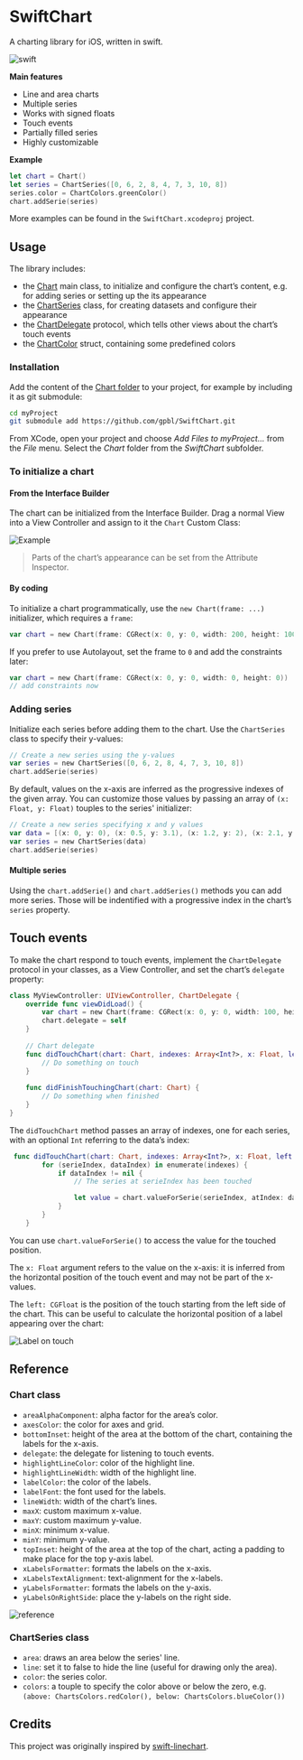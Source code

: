 SwiftChart
===========

A charting library for iOS, written in swift.

![swift](https://cloud.githubusercontent.com/assets/120693/5063755/dcfc9da0-6df3-11e4-9432-974e77a863ed.png)

**Main features**

* Line and area charts
* Multiple series
* Works with signed floats
* Touch events
* Partially filled series
* Highly customizable

**Example**

```swift
let chart = Chart()
let series = ChartSeries([0, 6, 2, 8, 4, 7, 3, 10, 8])
series.color = ChartColors.greenColor()
chart.addSerie(series)
```

More examples can be found in the `SwiftChart.xcodeproj` project.

## Usage

The library includes:

- the [Chart](Chart/Chart.swift) main class, to initialize and configure the chart’s content, e.g. for adding series or setting up the its appearance
- the [ChartSeries](Chart/ChartSeries.swift) class, for creating datasets and configure their appearance
- the [ChartDelegate](Chart/Chart.swift) protocol, which tells other views about the chart’s touch events
- the [ChartColor](Chart/ChartColors.swift) struct, containing some predefined colors

### Installation

Add the content of the [Chart folder](Chart) to your project, for example by including it as git submodule:

```bash
cd myProject
git submodule add https://github.com/gpbl/SwiftChart.git
```

From XCode, open your project and choose *Add Files to myProject...* from the *File* menu. Select the *Chart* folder from the *SwiftChart* subfolder.

### To initialize a chart

#### From the Interface Builder

The chart can be initialized from the Interface Builder. Drag a normal View into a View Controller and assign to it the `Chart` Custom Class:
 
![Example](https://cloud.githubusercontent.com/assets/120693/5063826/c01f26d2-6df6-11e4-8122-cb086709d96c.png)

> Parts of the chart’s appearance can be set from the Attribute Inspector.

#### By coding

To initialize a chart programmatically, use the `new Chart(frame: ...)` initializer, which requires a `frame`:

```swift
var chart = new Chart(frame: CGRect(x: 0, y: 0, width: 200, height: 100))
```

If you prefer to use Autolayout, set the frame to `0` and add the constraints later:

```swift
var chart = new Chart(frame: CGRect(x: 0, y: 0, width: 0, height: 0))
// add constraints now
```

### Adding series

Initialize each series before adding them to the chart. Use the `ChartSeries` class to specify their y-values:

```swift
// Create a new series using the y-values
var series = new ChartSeries([0, 6, 2, 8, 4, 7, 3, 10, 8])
chart.addSerie(series)
```

By default, values on the x-axis are inferred as the progressive indexes of the given array. You can customize those values by passing an array of `(x: Float, y: Float)` touples to the series' initializer:

```swift
// Create a new series specifying x and y values
var data = [(x: 0, y: 0), (x: 0.5, y: 3.1), (x: 1.2, y: 2), (x: 2.1, y: -4.2), (x: 2.6, y: 1.1)]
var series = new ChartSeries(data)
chart.addSerie(series)
```

#### Multiple series

Using the `chart.addSerie()` and `chart.addSeries()` methods you can add more series. Those will be indentified with a progressive index in the chart’s `series` property.

## Touch events

To make the chart respond to touch events, implement the `ChartDelegate` protocol in your classes, as a View Controller, and set the chart’s `delegate` property:

```swift
class MyViewController: UIViewController, ChartDelegate {
    override func viewDidLoad() {
        var chart = new Chart(frame: CGRect(x: 0, y: 0, width: 100, height: 200))
        chart.delegate = self
    }
    
    // Chart delegate
    func didTouchChart(chart: Chart, indexes: Array<Int?>, x: Float, left: CGFloat) {
        // Do something on touch
    }
    
    func didFinishTouchingChart(chart: Chart) {
        // Do something when finished
    }
}
```

The `didTouchChart` method passes an array of indexes, one for each series, with an optional `Int` referring to the data’s index:

```swift
 func didTouchChart(chart: Chart, indexes: Array<Int?>, x: Float, left: CGFloat) {
        for (serieIndex, dataIndex) in enumerate(indexes) {
            if dataIndex != nil {
                // The series at serieIndex has been touched

                let value = chart.valueForSerie(serieIndex, atIndex: dataIndex)
            }
        }
    }
```

You can use `chart.valueForSerie()` to access the value for the touched position.

The `x: Float` argument refers to the value on the x-axis: it is inferred from the horizontal position of the touch event and may not be part of the x-values.

The `left: CGFloat` is the position of the touch starting from the left side of the chart. This can be useful to calculate the horizontal position of a label appearing over the chart: 

![Label on touch](https://cloud.githubusercontent.com/assets/120693/5068773/8be0fa9c-6e52-11e4-8b60-aaf76dc9377d.gif)

## Reference

### Chart class

* `areaAlphaComponent`: alpha factor for the area’s color.
* `axesColor`: the color for axes and grid.
* `bottomInset`: height of the area at the bottom of the chart, containing the labels for the x-axis.
* `delegate`: the delegate for listening to touch events.
* `highlightLineColor`: color of the highlight line.
* `highlightLineWidth`: width of the highlight line.
* `labelColor`: the color of the labels.
* `labelFont`: the font used for the labels.
* `lineWidth`: width of the chart’s lines.
* `maxX`: custom maximum x-value.
* `maxY`: custom maximum y-value.
* `minX`: minimum x-value.
* `minY`: minimum y-value.
* `topInset`: height of the area at the top of the chart, acting a padding to make place for the top y-axis label.
* `xLabelsFormatter`: formats the labels on the x-axis.
* `xLabelsTextAlignment`: text-alignment for the x-labels.
* `yLabelsFormatter`: formats the labels on the y-axis.
* `yLabelsOnRightSide`: place the y-labels on the right side.

![reference](https://cloud.githubusercontent.com/assets/120693/5083897/e18419e2-6efd-11e4-96f1-4400596e6c60.png)


### ChartSeries class

* `area`: draws an area below the series' line.
* `line`: set it to false to hide the line (useful for drawing only the area).
* `color`: the series color.
* `colors`: a touple to specify the color above or below the zero, e.g. `(above: ChartsColors.redColor(), below: ChartsColors.blueColor())` 

## Credits

This project was originally inspired by [swift-linechart](https://github.com/zemirco/swift-linechart).